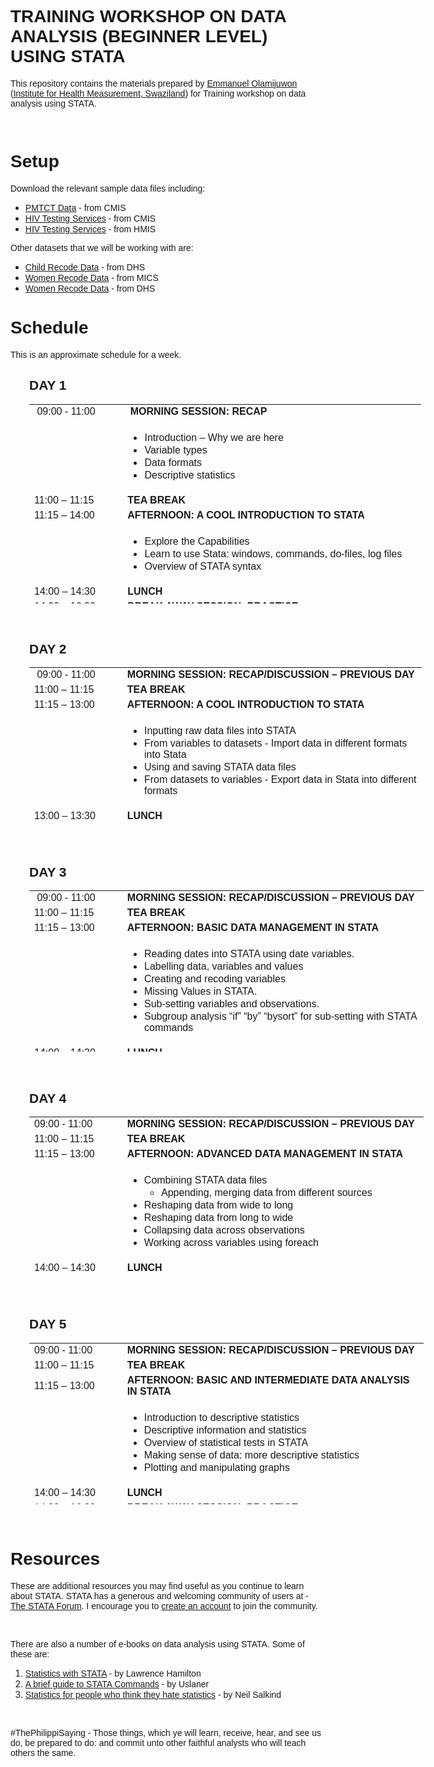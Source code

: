 <h1><span style="font-family: 'trebuchet ms', geneva, sans-serif;">TRAINING WORKSHOP ON DATA ANALYSIS (BEGINNER LEVEL) USING STATA</span></h1>
<p><span style="font-family: 'trebuchet ms', geneva, sans-serif;">This repository contains the materials prepared by <a title="Emmanuel Ọlámíjùwọ́n | Emmanuel Ọlámíjùwọ́n | Health Researcher | Digital Demographer" href="http://e.olamijuwon.com/" target="_blank" rel="noopener noreferrer">Emmanuel Olamijuwon</a> (<a title="Institute for Health Measurement, Swaziland" href="http://www.ihmafrica.org" target="_blank" rel="noopener noreferrer">Institute for Health Measurement, Swaziland</a>) for Training workshop on data analysis using STATA.</span></p>
<p><span style="font-family: 'trebuchet ms', geneva, sans-serif;"> </span></p>
<h1><span style="font-family: 'trebuchet ms', geneva, sans-serif;">Setup</span></h1>
<p><span style="font-family: 'trebuchet ms', geneva, sans-serif;">Download the relevant sample data files including:</span></p>
<ul>
<li><span style="font-family: 'trebuchet ms', geneva, sans-serif;"><a title="PMTCT Data | CMIS" href="https://github.com/eolamijuwon/MoH-advanced-data-analysis/blob/master/PMTCT_CMIS.xlsx">PMTCT Data</a> - from CMIS</span></li>
<li><span style="font-family: 'trebuchet ms', geneva, sans-serif;"><a title="HIV Testing Services | CMIS" href="https://github.com/eolamijuwon/MoH-advanced-data-analysis/blob/master/HTS_CMIS.xlsx">HIV Testing Services</a> - from CMIS</span></li>
<li><span style="font-family: 'trebuchet ms', geneva, sans-serif;"><a title="HIV Testing Services | HMIS" href="https://github.com/eolamijuwon/MoH-advanced-data-analysis/blob/master/HMIS%20HTS_Sept%202017_rev.xlsx">HIV Testing Services</a> - from HMIS</span></li>
</ul>
<p><span style="font-family: 'trebuchet ms', geneva, sans-serif;">Other datasets that we will be working with are:</span></p>
<ul>
<li><span style="font-family: 'trebuchet ms', geneva, sans-serif;"><a title="Child Recode Data | DHS" href="https://github.com/eolamijuwon/MoH-advanced-data-analysis/blob/master/DHS_ch.DTA">Child Recode Data</a> - from DHS</span></li>
<li><span style="font-family: 'trebuchet ms', geneva, sans-serif;"><a title="Women Recode Data | MICS" href="https://github.com/eolamijuwon/MoH-advanced-data-analysis/blob/master/MICS_wm.dta">Women Recode Data</a> - from MICS</span></li>
<li><span style="font-family: 'trebuchet ms', geneva, sans-serif;"><a title="Women Recode Data | DHS" href="https://github.com/eolamijuwon/MoH-advanced-data-analysis/blob/master/DHS_wm.dta">Women Recode Data</a> - from DHS</span></li>
</ul>
<h1><span style="font-family: 'trebuchet ms', geneva, sans-serif;">Schedule</span></h1>
<p><span style="font-family: 'trebuchet ms', geneva, sans-serif;">This is an approximate schedule for a week.</span></p>
<h2 style="padding-left: 30px;"><strong><span style="font-family: 'trebuchet ms', geneva, sans-serif;">DAY 1</span></strong></h2>
<table style="height: 319px; margin-left: 30px; width: 627px;">
<tbody>
<tr>
<td style="width: 136.8px;"><span style="font-family: 'trebuchet ms', geneva, sans-serif;"> 09:00 - 11:00</span></td>
<td style="width: 475.2px;"><span style="font-family: 'trebuchet ms', geneva, sans-serif;"> <strong>MORNING SESSION: RECAP</strong></span></td>
</tr>
<tr>
<td style="width: 136.8px;"><span style="font-family: 'trebuchet ms', geneva, sans-serif;"> </span></td>
<td style="width: 475.2px;">
<ul>
<li><span style="font-family: 'trebuchet ms', geneva, sans-serif;">Introduction – Why we are here</span></li>
<li><span style="font-family: 'trebuchet ms', geneva, sans-serif;">Variable types</span></li>
<li><span style="font-family: 'trebuchet ms', geneva, sans-serif;">Data formats</span></li>
<li><span style="font-family: 'trebuchet ms', geneva, sans-serif;">Descriptive statistics</span></li>
</ul>
</td>
</tr>
<tr>
<td style="width: 136.8px;"><span style="font-family: 'trebuchet ms', geneva, sans-serif;">11:00 – 11:15</span></td>
<td style="width: 475.2px;"><span style="font-family: 'trebuchet ms', geneva, sans-serif;"><strong>TEA BREAK</strong></span></td>
</tr>
<tr>
<td style="width: 136.8px;"><span style="font-family: 'trebuchet ms', geneva, sans-serif;">11:15 – 14:00</span></td>
<td style="width: 475.2px;"><span style="font-family: 'trebuchet ms', geneva, sans-serif;"><strong>AFTERNOON: A COOL INTRODUCTION TO STATA</strong></span></td>
</tr>
<tr>
<td style="width: 136.8px;"><span style="font-family: 'trebuchet ms', geneva, sans-serif;"> </span></td>
<td style="width: 475.2px;">
<ul>
<li><span style="font-family: 'trebuchet ms', geneva, sans-serif;">Explore the Capabilities</span></li>
<li><span style="font-family: 'trebuchet ms', geneva, sans-serif;">Learn to use Stata: windows, commands, do-files, log files</span></li>
<li><span style="font-family: 'trebuchet ms', geneva, sans-serif;">Overview of STATA syntax</span></li>
</ul>
</td>
</tr>
<tr>
<td style="width: 136.8px;"><span style="font-family: 'trebuchet ms', geneva, sans-serif;">14:00 – 14:30</span></td>
<td style="width: 475.2px;"><span style="font-family: 'trebuchet ms', geneva, sans-serif;"><strong>LUNCH</strong></span></td>
</tr>
<tr>
<td style="width: 136.8px;"><span style="font-family: 'trebuchet ms', geneva, sans-serif;">14:30 – 16:30</span></td>
<td style="width: 475.2px;"><span style="font-family: 'trebuchet ms', geneva, sans-serif;"><strong>BREAK AWAY SESSION: PRACTICE</strong></span></td>
</tr>
</tbody>
</table>
<p><span style="font-family: 'trebuchet ms', geneva, sans-serif;"> </span></p>
<h2 style="padding-left: 30px;"><strong><span style="font-family: 'trebuchet ms', geneva, sans-serif;">DAY 2</span></strong></h2>
<table style="height: 254px; margin-left: 30px; width: 628px;">
<tbody>
<tr>
<td style="width: 136.8px;"><span style="font-family: 'trebuchet ms', geneva, sans-serif;"> 09:00 - 11:00</span></td>
<td style="width: 476.8px;"><span style="font-family: 'trebuchet ms', geneva, sans-serif;"><strong>MORNING SESSION: RECAP/DISCUSSION – PREVIOUS DAY</strong></span></td>
</tr>
<tr>
<td style="width: 136.8px;"><span style="font-family: 'trebuchet ms', geneva, sans-serif;">11:00 – 11:15</span></td>
<td style="width: 476.8px;"><span style="font-family: 'trebuchet ms', geneva, sans-serif;"><strong>TEA BREAK</strong></span></td>
</tr>
<tr>
<td style="width: 136.8px;"><span style="font-family: 'trebuchet ms', geneva, sans-serif;">11:15 – 13:00</span></td>
<td style="width: 476.8px;"><span style="font-family: 'trebuchet ms', geneva, sans-serif;"><strong>AFTERNOON: A COOL INTRODUCTION TO STATA</strong></span></td>
</tr>
<tr>
<td style="width: 136.8px;"><span style="font-family: 'trebuchet ms', geneva, sans-serif;"> </span></td>
<td style="width: 476.8px;">
<ul>
<li><span style="font-family: 'trebuchet ms', geneva, sans-serif;">Inputting raw data files into STATA</span></li>
<li><span style="font-family: 'trebuchet ms', geneva, sans-serif;">From variables to datasets - Import data in different formats into Stata</span></li>
<li><span style="font-family: 'trebuchet ms', geneva, sans-serif;">Using and saving STATA data files</span></li>
<li><span style="font-family: 'trebuchet ms', geneva, sans-serif;">From datasets to variables - Export data in Stata into different formats</span></li>
</ul>
</td>
</tr>
<tr>
<td style="width: 136.8px;"><span style="font-family: 'trebuchet ms', geneva, sans-serif;">13:00 – 13:30</span></td>
<td style="width: 476.8px;"><span style="font-family: 'trebuchet ms', geneva, sans-serif;"><strong>LUNCH</strong></span></td>
</tr>
<tr>
<td style="width: 136.8px;"><span style="font-family: 'trebuchet ms', geneva, sans-serif;">13:30 – 16:30</span></td>
<td style="width: 476.8px;"><span style="font-family: 'trebuchet ms', geneva, sans-serif;"><strong>BREAK AWAY SESSION: PRACTICE</strong></span></td>
</tr>
</tbody>
</table>
<p style="padding-left: 30px;"><span style="font-family: 'trebuchet ms', geneva, sans-serif;"> </span></p>
<h2 style="padding-left: 30px;"><strong><span style="font-family: 'trebuchet ms', geneva, sans-serif;">DAY 3</span></strong></h2>
<table style="height: 258px; margin-left: 30px; width: 631px;">
<tbody>
<tr>
<td style="width: 137.6px;"><span style="font-family: 'trebuchet ms', geneva, sans-serif;"> 09:00 - 11:00</span></td>
<td style="width: 478.4px;"><span style="font-family: 'trebuchet ms', geneva, sans-serif;"><strong>MORNING SESSION: RECAP/DISCUSSION – PREVIOUS DAY</strong></span></td>
</tr>
<tr>
<td style="width: 137.6px;"><span style="font-family: 'trebuchet ms', geneva, sans-serif;">11:00 – 11:15</span></td>
<td style="width: 478.4px;"><span style="font-family: 'trebuchet ms', geneva, sans-serif;"><strong>TEA BREAK</strong></span></td>
</tr>
<tr>
<td style="width: 137.6px;"><span style="font-family: 'trebuchet ms', geneva, sans-serif;">11:15 – 13:00</span></td>
<td style="width: 478.4px;"><span style="font-family: 'trebuchet ms', geneva, sans-serif;"><strong>AFTERNOON: BASIC DATA MANAGEMENT IN STATA</strong></span></td>
</tr>
<tr>
<td style="width: 137.6px;"><span style="font-family: 'trebuchet ms', geneva, sans-serif;"> </span></td>
<td style="width: 478.4px;">
<ul>
<li><span style="font-family: 'trebuchet ms', geneva, sans-serif;">Reading dates into STATA using date variables.</span></li>
<li><span style="font-family: 'trebuchet ms', geneva, sans-serif;">Labelling data, variables and values</span></li>
<li><span style="font-family: 'trebuchet ms', geneva, sans-serif;">Creating and recoding variables</span></li>
<li><span style="font-family: 'trebuchet ms', geneva, sans-serif;">Missing Values in STATA.</span></li>
<li><span style="font-family: 'trebuchet ms', geneva, sans-serif;">Sub-setting variables and observations.</span></li>
<li><span style="font-family: 'trebuchet ms', geneva, sans-serif;">Subgroup analysis “if” “by” “bysort” for sub-setting with STATA commands</span></li>
</ul>
</td>
</tr>
<tr>
<td style="width: 137.6px;"><span style="font-family: 'trebuchet ms', geneva, sans-serif;">14:00 – 14:30</span></td>
<td style="width: 478.4px;"><span style="font-family: 'trebuchet ms', geneva, sans-serif;"><strong>LUNCH</strong></span></td>
</tr>
<tr>
<td style="width: 137.6px;"><span style="font-family: 'trebuchet ms', geneva, sans-serif;">14:30 – 16:30</span></td>
<td style="width: 478.4px;"><span style="font-family: 'trebuchet ms', geneva, sans-serif;"><strong>BREAK AWAY SESSION: PRACTICE</strong></span></td>
</tr>
</tbody>
</table>
<p> </p>
<h2 style="padding-left: 30px;"><strong><span style="font-family: 'trebuchet ms', geneva, sans-serif;">DAY 4</span></strong></h2>
<table style="height: 258px; margin-left: 30px; width: 631px;">
<tbody>
<tr>
<td style="width: 137.6px;"><span style="font-family: 'trebuchet ms', geneva, sans-serif;">09:00 - 11:00</span></td>
<td style="width: 478.4px;"><span style="font-family: 'trebuchet ms', geneva, sans-serif;"><strong>MORNING SESSION: RECAP/DISCUSSION – PREVIOUS DAY</strong></span></td>
</tr>
<tr>
<td style="width: 137.6px;"><span style="font-family: 'trebuchet ms', geneva, sans-serif;">11:00 – 11:15</span></td>
<td style="width: 478.4px;"><span style="font-family: 'trebuchet ms', geneva, sans-serif;"><strong>TEA BREAK</strong></span></td>
</tr>
<tr>
<td style="width: 137.6px;"><span style="font-family: 'trebuchet ms', geneva, sans-serif;">11:15 – 13:00</span></td>
<td style="width: 478.4px;"><span style="font-family: 'trebuchet ms', geneva, sans-serif;"><strong>AFTERNOON: ADVANCED DATA MANAGEMENT IN STATA</strong></span></td>
</tr>
<tr>
<td style="width: 137.6px;"><span style="font-family: 'trebuchet ms', geneva, sans-serif;"> </span></td>
<td style="width: 478.4px;">
<ul>
<li><span style="font-family: 'trebuchet ms', geneva, sans-serif;">Combining STATA data files</span>
<ul>
<li><span style="font-family: 'trebuchet ms', geneva, sans-serif;">Appending, merging data from different sources</span></li>
</ul>
</li>
<li><span style="font-family: 'trebuchet ms', geneva, sans-serif;">Reshaping data from wide to long</span></li>
<li><span style="font-family: 'trebuchet ms', geneva, sans-serif;">Reshaping data from long to wide</span></li>
<li><span style="font-family: 'trebuchet ms', geneva, sans-serif;">Collapsing data across observations</span></li>
<li><span style="font-family: 'trebuchet ms', geneva, sans-serif;">Working across variables using foreach</span></li>
</ul>
</td>
</tr>
<tr>
<td style="width: 137.6px;"><span style="font-family: 'trebuchet ms', geneva, sans-serif;">14:00 – 14:30</span></td>
<td style="width: 478.4px;"><span style="font-family: 'trebuchet ms', geneva, sans-serif;"><strong>LUNCH</strong></span></td>
</tr>
<tr>
<td style="width: 137.6px;"><span style="font-family: 'trebuchet ms', geneva, sans-serif;">14:30 – 16:30</span></td>
<td style="width: 478.4px;"><span style="font-family: 'trebuchet ms', geneva, sans-serif;"><strong>BREAK AWAY SESSION: PRACTICE</strong></span></td>
</tr>
</tbody>
</table>
<p> </p>
<h2 style="padding-left: 30px;"><strong><span style="font-family: 'trebuchet ms', geneva, sans-serif;">DAY 5</span></strong></h2>
<table style="height: 258px; margin-left: 30px; width: 631px;">
<tbody>
<tr>
<td style="width: 137.6px;"><span style="font-family: 'trebuchet ms', geneva, sans-serif;">09:00 - 11:00</span></td>
<td style="width: 478.4px;"><span style="font-family: 'trebuchet ms', geneva, sans-serif;"><strong>MORNING SESSION: RECAP/DISCUSSION – PREVIOUS DAY</strong></span></td>
</tr>
<tr>
<td style="width: 137.6px;"><span style="font-family: 'trebuchet ms', geneva, sans-serif;">11:00 – 11:15</span></td>
<td style="width: 478.4px;"><span style="font-family: 'trebuchet ms', geneva, sans-serif;"><strong>TEA BREAK</strong></span></td>
</tr>
<tr>
<td style="width: 137.6px;"><span style="font-family: 'trebuchet ms', geneva, sans-serif;">11:15 – 13:00</span></td>
<td style="width: 478.4px;"><span style="font-family: 'trebuchet ms', geneva, sans-serif;"><strong><strong>AFTERNOON: </strong></strong><strong>BASIC AND INTERMEDIATE DATA ANALYSIS IN STATA</strong></span></td>
</tr>
<tr>
<td style="width: 137.6px;"><span style="font-family: 'trebuchet ms', geneva, sans-serif;"> </span></td>
<td style="width: 478.4px;">
<ul>
<li><span style="font-family: 'trebuchet ms', geneva, sans-serif;">Introduction to descriptive statistics</span></li>
<li><span style="font-family: 'trebuchet ms', geneva, sans-serif;">Descriptive information and statistics</span></li>
<li><span style="font-family: 'trebuchet ms', geneva, sans-serif;">Overview of statistical tests in STATA</span></li>
<li><span style="font-family: 'trebuchet ms', geneva, sans-serif;">Making sense of data: more descriptive statistics</span></li>
<li><span style="font-family: 'trebuchet ms', geneva, sans-serif;">Plotting and manipulating graphs</span></li>
</ul>
</td>
</tr>
<tr>
<td style="width: 137.6px;"><span style="font-family: 'trebuchet ms', geneva, sans-serif;">14:00 – 14:30</span></td>
<td style="width: 478.4px;"><span style="font-family: 'trebuchet ms', geneva, sans-serif;"><strong>LUNCH</strong></span></td>
</tr>
<tr>
<td style="width: 137.6px;"><span style="font-family: 'trebuchet ms', geneva, sans-serif;">14:30 – 16:30</span></td>
<td style="width: 478.4px;"><span style="font-family: 'trebuchet ms', geneva, sans-serif;"><strong>BREAK AWAY SESSION: PRACTICE</strong></span></td>
</tr>
</tbody>
</table>
<p> </p>
<h1><strong><span style="font-family: 'trebuchet ms', geneva, sans-serif;">Resources</span></strong></h1>
<p><span style="font-family: 'trebuchet ms', geneva, sans-serif;">These are additional resources you may find useful as you continue to learn about STATA. STATA has a generous and welcoming community of users at - <a title="The STATA Forum | STATA List" href="https://www.statalist.org/">The STATA Forum</a>. I encourage you to <a title="register | STATALIST" href="https://www.statalist.org/forums/register" target="_blank" rel="noopener noreferrer">create an account</a> to join the community.</span></p>
<p> </p>
<p><span style="font-family: 'trebuchet ms', geneva, sans-serif;">There are also a number of e-books on data analysis using STATA. Some of these are:</span></p>
<ol>
<li><span style="font-family: 'trebuchet ms', geneva, sans-serif;"><a title="Statistics with STATA" href="https://github.com/eolamijuwon/MoH-advanced-data-analysis/blob/master/Lawrence%20C.%20Hamilton-Statistics%20with%20STATA_%20Version%2012-Cengage%20Learning%20(2012).pdf" target="_blank" rel="noopener noreferrer">Statistics with STATA</a> - by Lawrence Hamilton</span></li>
<li><span style="font-family: 'trebuchet ms', geneva, sans-serif;"><a title="A brief guide to STATA Commands" href="Brief Guide To Stata Commands (1999).pdf">A brief guide to STATA Commands</a> - by Uslaner</span></li>
<li><span style="font-family: 'trebuchet ms', geneva, sans-serif;"><a title="Statistics for people who think they hate statistics" href="https://github.com/eolamijuwon/MoH-advanced-data-analysis/blob/master/Statistics%20for%20People%20Who%20(Think%20They)%20Hate%20Statistics.pdf" target="_blank" rel="noopener noreferrer">Statistics for people who think they hate statistics</a> - by Neil Salkind</span></li>
</ol>
<p> </p>
<p><span style="font-family: 'trebuchet ms', geneva, sans-serif;">#ThePhilippiSaying - Those things, which ye will learn, receive, hear, and see us do, be prepared to do: and commit unto other faithful analysts who will teach others the same.</span></p>
